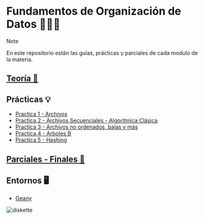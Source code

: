 # Fundamentos de Organización de Datos  📄📁💜

> [!NOTE]
> En este repositorio están las guías, prácticas y parciales de cada modulo de la materia.

## [Teoría 📖](https://github.com/Piggypink8/Fundamentos-de-Organizacion-de-Datos/tree/main/Teorías)

## Prácticas 💡
- [Practica 1 - Archivos](https://github.com/Piggypink8/Fundamentos-de-Organizacion-de-Datos/tree/main/Practicas/Practica1)
- [Practica 2 - Archivos Secuenciales - Algorítmica Clásica](https://github.com/Piggypink8/Fundamentos-de-Organizacion-de-Datos/tree/main/Practicas/Practica2)
- [Practica 3 - Archivos no ordenados, bajas y más](https://github.com/Piggypink8/Fundamentos-de-Organizacion-de-Datos/tree/main/Practicas/Practica3)
- [Practica 4 - Arboles B](https://github.com/Piggypink8/Fundamentos-de-Organizacion-de-Datos/tree/main/Practicas/Practica4)
- [Practica 5 - Hashing](https://github.com/Piggypink8/Fundamentos-de-Organizacion-de-Datos/tree/main/Practicas/Practica5)

## [Parciales - Finales 📙](https://github.com/Piggypink8/Fundamentos-de-Organizacion-de-Datos/tree/main/Parciales)

## Entornos 🖥
 - [Geany](https://www.geany.org/download/releases/) 

 ![diskette](https://media1.giphy.com/media/v1.Y2lkPTc5MGI3NjExb3JvaGU4dnVndHZ1amRuMTRmdm0xcGx1eTFvb2g1N2Jwdjdpd2JsNiZlcD12MV9pbnRlcm5hbF9naWZfYnlfaWQmY3Q9Zw/9jmRfuAZdhBrVcfIkx/giphy.gif)
